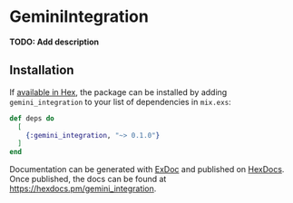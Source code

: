 # GeminiIntegration

**TODO: Add description**

## Installation

If [available in Hex](https://hex.pm/docs/publish), the package can be installed
by adding `gemini_integration` to your list of dependencies in `mix.exs`:

```elixir
def deps do
  [
    {:gemini_integration, "~> 0.1.0"}
  ]
end
```

Documentation can be generated with [ExDoc](https://github.com/elixir-lang/ex_doc)
and published on [HexDocs](https://hexdocs.pm). Once published, the docs can
be found at <https://hexdocs.pm/gemini_integration>.

